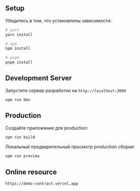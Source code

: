 ## Setup

Убедитесь в том, что установлены зависимости:

```bash
# yarn
yarn install

# npm
npm install

# pnpm
pnpm install
```

## Development Server

Запустите сервер разработки на `http://localhost:3000`

```bash
npm run dev
```

## Production

Создайте приложение для production:

```bash
npm run build
```

Локальный предварительный просмотр production сборки:

```bash
npm run preview
```

## Online resource

```bash
https://demo-contract.vercel.app
```
